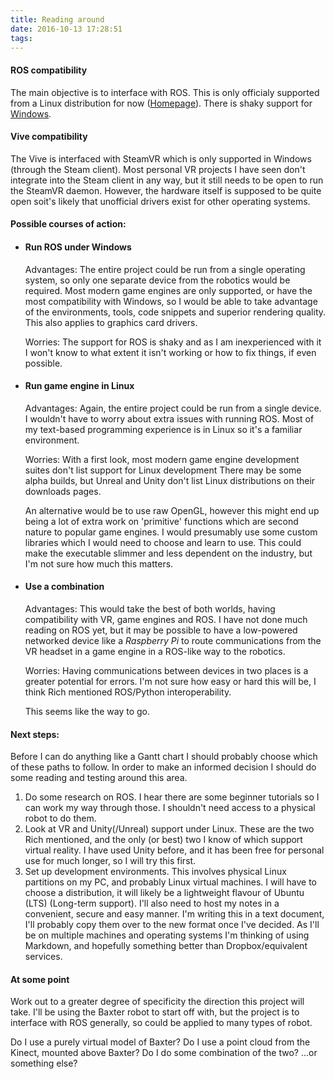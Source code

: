 ```yaml
---
title: Reading around
date: 2016-10-13 17:28:51
tags:
---
```

#### ROS compatibility
The main objective is to interface with ROS.
This is only officialy supported from a Linux distribution for now ([Homepage](http://wiki.ros.org/ROS/Installation)).
There is shaky support for [Windows](http://wiki.ros.org/win_ros).

#### Vive compatibility
The Vive is interfaced with SteamVR which is only supported in Windows (through the Steam client).
Most personal VR projects I have seen don't integrate into the Steam client in any way, but it still needs to be open to run the SteamVR daemon.
However, the hardware itself is supposed to be quite open soit's likely that unofficial drivers exist for other operating systems.

#### Possible courses of action:
- #### Run ROS under Windows
  Advantages:
  The entire project could be run from a single operating system, so only one separate device from the robotics would be required.
  Most modern game engines are only supported, or have the most compatibility with Windows, so I would be able to take advantage of the environments, tools, code snippets and superior rendering quality.
  This also applies to graphics card drivers.

  Worries:
  The support for ROS is shaky and as I am inexperienced with it I won't know to what extent it isn't working or how to fix things, if even possible.

- #### Run game engine in Linux
  Advantages:
  Again, the entire project could be run from a single device.
  I wouldn't have to worry about extra issues with running ROS.
  Most of my text-based programming experience is in Linux so it's a familiar environment.

  Worries:
  With a first look, most modern game engine development suites don't list support for Linux development
  There may be some alpha builds, but Unreal and Unity don't list Linux distributions on their downloads pages.

  An alternative would be to use raw OpenGL, however this might end up being a lot of extra work on 'primitive' functions which are second nature to popular game engines. I would presumably use some custom libraries which I would need to choose and learn to use.
  This could make the executable slimmer and less dependent on the industry, but I'm not sure how much this matters.

- #### Use a combination
  Advantages:
  This would take the best of both worlds, having compatibility with VR, game engines and ROS.
  I have not done much reading on ROS yet, but it may be possible to have a low-powered networked device like a _Raspberry Pi_ to route communications from the VR headset in a game engine in a ROS-like way to the robotics.

  Worries:
  Having communications between devices in two places is a greater potential for errors.
  I'm not sure how easy or hard this will be, I think Rich mentioned ROS/Python interoperability.

  This seems like the way to go.

#### Next steps:
Before I can do anything like a Gantt chart I should probably choose which of these paths to follow.
In order to make an informed decision I should do some reading and testing around this area.
1. Do some research on ROS. I hear there are some beginner tutorials so I can work my way through those.
I shouldn't need access to a physical robot to do them.
1. Look at VR and Unity(/Unreal) support under Linux.
These are the two Rich mentioned, and the only (or best) two I know of which support virtual reality.
I have used Unity before, and it has been free for personal use for much longer, so I will try this first.
1. Set up development environments.
This involves physical Linux partitions on my PC, and probably Linux virtual machines.
I will have to choose a distribution, it will likely be a lightweight flavour of Ubuntu (LTS) (Long-term support).
I'll also need to host my notes in a convenient, secure and easy manner. I'm writing this in a text document, I'll probably copy them over to the new format once I've decided.
As I'll be on multiple machines and operating systems I'm thinking of using Markdown, and hopefully something better than Dropbox/equivalent services.

#### At some point
Work out to a greater degree of specificity the direction this project will take.
I'll be using the <INSERT BRAND> Baxter robot to start off with, but the project is to interface with ROS generally, so could be applied to many types of robot.

Do I use a purely virtual model of Baxter?
Do I use a point cloud from the Kinect, mounted above Baxter?
Do I do some combination of the two?
...or something else?
